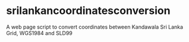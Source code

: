# srilankancoordinatesconversion
A web page script to convert coordinates between Kandawala Sri Lanka Grid, WGS1984 and SLD99
